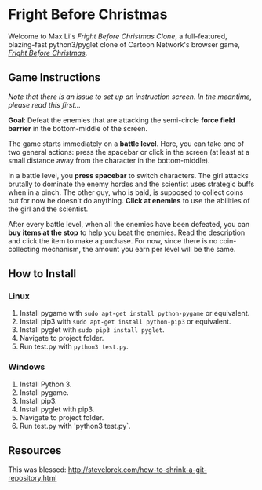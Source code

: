 # Fright Before Christmas

Welcome to Max Li's *Fright Before Christmas Clone*, a full-featured, blazing-fast python3/pyglet clone of Cartoon Network's browser game, [*Fright Before Christmas*](www.gamegape.com/en-1812-the-fright-before-christmas.html).

## Game Instructions

*Note that there is an issue to set up an instruction screen. In the meantime, please read this first...*

**Goal**: Defeat the enemies that are attacking the semi-circle **force field barrier** in the bottom-middle of the screen.

The game starts immediately on a **battle level**. Here, you can take one of two general actions: press the spacebar or click in the screen (at least at a small distance away from the character in the bottom-middle).

In a battle level, you **press spacebar** to switch characters. The girl attacks brutally to dominate the enemy hordes and the scientist uses strategic buffs when in a pinch. The other guy, who is bald, is supposed to collect coins but for now he doesn't do anything. **Click at enemies** to use the abilities of the girl and the scientist.

After every battle level, when all the enemies have been defeated, you can **buy items at the stop** to help you beat the enemies. Read the description and click the item to make a purchase. For now, since there is no coin-collecting mechanism, the amount you earn per level will be the same.

## How to Install

### Linux

1. Install pygame with `sudo apt-get install python-pygame` or equivalent.
2. Install pip3 with `sudo apt-get install python-pip3` or equivalent.
3. Install pyglet with `sudo pip3 install pyglet`.
4. Navigate to project folder.
5. Run test.py with `python3 test.py`.

### Windows

1. Install Python 3.
2. Install pygame.
3. Install pip3.
4. Install pyglet with pip3.
5. Navigate to project folder.
6. Run test.py with 'python3 test.py`.

## Resources
This was blessed: http://stevelorek.com/how-to-shrink-a-git-repository.html
